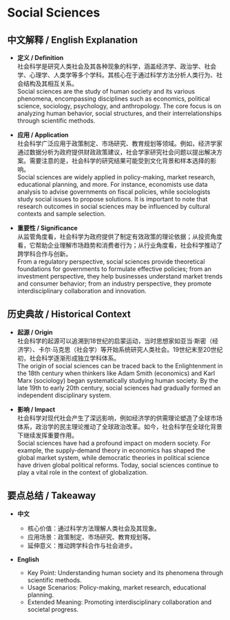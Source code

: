 # Social Sciences

## 中文解释 / English Explanation

* **定义 / Definition**  
  社会科学是研究人类社会及其各种现象的科学，涵盖经济学、政治学、社会学、心理学、人类学等多个学科。其核心在于通过科学方法分析人类行为、社会结构及其相互关系。  
  Social sciences are the study of human society and its various phenomena, encompassing disciplines such as economics, political science, sociology, psychology, and anthropology. The core focus is on analyzing human behavior, social structures, and their interrelationships through scientific methods.

* **应用 / Application**  
  社会科学广泛应用于政策制定、市场研究、教育规划等领域。例如，经济学家通过数据分析为政府提供财政政策建议，社会学家研究社会问题以提出解决方案。需要注意的是，社会科学的研究结果可能受到文化背景和样本选择的影响。  
  Social sciences are widely applied in policy-making, market research, educational planning, and more. For instance, economists use data analysis to advise governments on fiscal policies, while sociologists study social issues to propose solutions. It is important to note that research outcomes in social sciences may be influenced by cultural contexts and sample selection.

* **重要性 / Significance**  
  从监管角度看，社会科学为政府提供了制定有效政策的理论依据；从投资角度看，它帮助企业理解市场趋势和消费者行为；从行业角度看，社会科学推动了跨学科合作与创新。  
  From a regulatory perspective, social sciences provide theoretical foundations for governments to formulate effective policies; from an investment perspective, they help businesses understand market trends and consumer behavior; from an industry perspective, they promote interdisciplinary collaboration and innovation.

## 历史典故 / Historical Context

* **起源 / Origin**  
  社会科学的起源可以追溯到18世纪的启蒙运动，当时思想家如亚当·斯密（经济学）、卡尔·马克思（社会学）等开始系统研究人类社会。19世纪末至20世纪初，社会科学逐渐形成独立学科体系。  
  The origin of social sciences can be traced back to the Enlightenment in the 18th century when thinkers like Adam Smith (economics) and Karl Marx (sociology) began systematically studying human society. By the late 19th to early 20th century, social sciences had gradually formed an independent disciplinary system.

* **影响 / Impact**  
  社会科学对现代社会产生了深远影响，例如经济学的供需理论塑造了全球市场体系，政治学的民主理论推动了全球政治改革。如今，社会科学在全球化背景下继续发挥重要作用。  
  Social sciences have had a profound impact on modern society. For example, the supply-demand theory in economics has shaped the global market system, while democratic theories in political science have driven global political reforms. Today, social sciences continue to play a vital role in the context of globalization.

## 要点总结 / Takeaway

* **中文**  
  - 核心价值：通过科学方法理解人类社会及其现象。  
  - 应用场景：政策制定、市场研究、教育规划等。  
  - 延伸意义：推动跨学科合作与社会进步。

* **English**  
  - Key Point: Understanding human society and its phenomena through scientific methods.  
  - Usage Scenarios: Policy-making, market research, educational planning.  
  - Extended Meaning: Promoting interdisciplinary collaboration and societal progress.